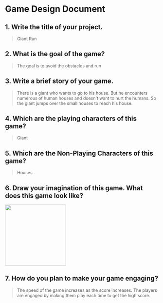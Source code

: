 # Game Design Document

## 1. Write the title of your project.

> Giant Run

## 2. What is the goal of the game?

> The goal is to avoid the obstacles and run

## 3. Write a brief story of your game.

> There is a giant who wants to go to his house. But he encounters numerous of human houses and doesn't want to hurt the humans. So the giant jumps over the small houses to reach his house.

## 4. Which are the playing characters of this game?

> Giant

## 5. Which are the Non-Playing Characters of this game?

> Houses

## 6. Draw your imagination of this game. What does this game look like?

<img src="https://0x0.st/ouUx.png" width="200" height="200" />

## 7. How do you plan to make your game engaging?

> The speed of the game increases as the score increases. The players are engaged by making them play each time to get the high score.
